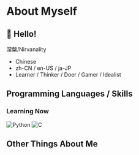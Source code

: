 # About Myself

## 👋 Hello!
涅槃/Nirvanality

- Chinese
- zh-CN / en-US / ja-JP
- Learner / Thinker / Doer / Gamer / Idealist

## Programming Languages / Skills

### Learning Now

![Python](https://img.shields.io/badge/-Python-3776ab?style=flat-square&logo=python&logoColor=fff)
![C](https://img.shields.io/badge/-C-a8b9cc?style=flat-square&logo=C&logoColor=fff)

## Other Things About Me
